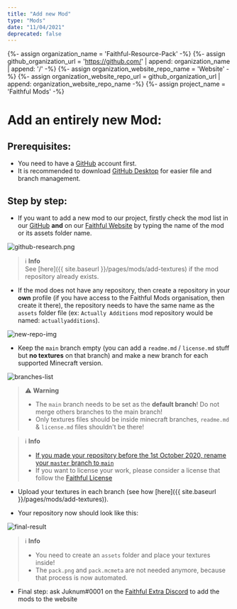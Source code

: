 ```yaml
---
title: "Add new Mod"
type: "Mods"
date: "11/04/2021"
deprecated: false
---
```

{%- assign organization_name = 'Faithful-Resource-Pack' -%}
{%- assign github_organization_url = 'https://github.com/' | append: organization_name | append: '/' -%}
{%- assign organization_website_repo_name = 'Website' -%}
{%- assign organization_website_repo_url = github_organization_url | append: organization_website_repo_name -%}
{%- assign project_name = 'Faithful Mods' -%}

# Add an entirely **new** Mod:

## Prerequisites:

- You need to have a [GitHub](https://github.com/) account first.  
- It is recommended to download [GitHub Desktop](https://desktop.github.com/) for easier file and branch management.

## Step by step: 

*  If you want to add a new mod to our project, firstly check the mod list in our [GitHub](https://github.com/Faithful-Mods) **and** on our [Faithful Website](https://faithfulpack.net/mods) by typing the name of the mod or its assets folder name.

<img src="{{ site.baseurl }}/images/pages/mods/add-new-mod/github-research.png" alt="github-research.png" class="center" loading="lazy">

> ℹ️ **Info**  
> See [here]({{ site.baseurl }}/pages/mods/add-textures) if the mod repository already exists.

*  If the mod does not have any repository, then create a repository in your **own** profile (if you have access to the Faithful Mods organisation, then create it there), the repository needs to have the same name as the `assets` folder file (ex: `Actually Additions` mod repository would be named: `actuallyadditions`).

<img src="{{ site.baseurl }}/images/pages/mods/add-new-mod/new-repo-img.png" alt="new-repo-img" class="center" loading="lazy">

*  Keep the `main` branch empty (you can add a `readme.md` / `license.md` stuff but **no textures** on that branch) and make a new branch for each supported Minecraft version.

<img src="{{ site.baseurl }}/images/pages/mods/add-new-mod/branches-list.png" alt="branches-list" class="center" loading="lazy">

> ⚠️ **Warning**  
> - The `main` branch needs to be set as the **default branch**! Do not merge others branches to the main branch!  
> - Only textures files should be inside minecraft branches, `readme.md` & `license.md` files shouldn't be there!  

> ℹ️ **Info**  
> - [If you made your repository before the 1st October 2020, rename your `master` branch to `main`](https://www.zdnet.com/article/github-to-replace-master-with-main-starting-next-month/)  
> - If you want to license your work, please consider a license that follow the [Faithful License](https://www.faithfulpack.net/license)

* Upload your textures in each branch (see how [here]({{ site.baseurl }}/pages/mods/add-textures)).

* Your repository now should look like this:

<img src="{{ site.baseurl }}/images/pages/mods/add-new-mod/final-result.png" alt="final-result" class="center" loading="lazy">  


> ℹ️ **Info**  
> - You need to create an `assets` folder and place your textures inside!
> - The `pack.png` and `pack.mcmeta` are not needed anymore, because that process is now automated.

* Final step: ask Juknum#0001 on the [Faithful Extra Discord](https://discord.gg/qVeDfZw) to add the mods to the website
